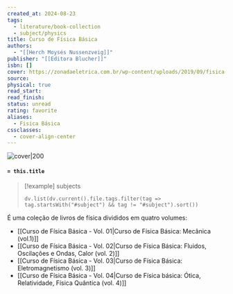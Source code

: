 ```yaml
---
created_at: 2024-08-23
tags:
  - literature/book-collection
  - subject/physics
title: Curso de Física Básica
authors:
  - "[[Herch Moysés Nussenzveig]]"
publisher: "[[Editora Blucher]]"
isbn: []
cover: https://zonadaeletrica.com.br/wp-content/uploads/2019/09/fisica-basica-vol-moyses-nussenzveig-4ed-213x300.jpg
source: 
physical: true
read_start: 
read_finish: 
status: unread
rating: favorite
aliases:
  - Fisica Básica
cssclasses:
  - cover-align-center
---
```


![cover|200](https://zonadaeletrica.com.br/wp-content/uploads/2019/09/fisica-basica-vol-moyses-nussenzveig-4ed-213x300.jpg)

#### `= this.title`

> [!example] subjects
> ```dataviewjs
> dv.list(dv.current().file.tags.filter(tag => tag.startsWith("#subject") && tag != "#subject").sort())
> ```

É uma coleção de livros de física divididos em quatro volumes:

- [[Curso de Física Básica - Vol. 01|Curso de Física Básica: Mecânica (vol.1)]]
- [[Curso de Física Básica - Vol. 02|Curso de Física Básica: Fluidos, Oscilações e Ondas, Calor (vol. 2)]]
- [[Curso de Física Básica - Vol. 03|Curso de Física Básica: Eletromagnetismo (vol. 3)]]
- [[Curso de Física Básica - Vol. 04|Curso de Física básica: Ótica, Relatividade, Física Quântica (vol. 4)]]

